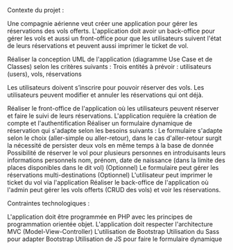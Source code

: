 Contexte du projet : 

Une compagnie aérienne veut créer une application pour gérer les réservations des vols offerts. L'application doit avoir un back-office pour gérer les vols et aussi un front-office pour que les utilisateurs suivent l'état de leurs réservations et peuvent aussi imprimer le ticket de vol.



Réaliser la conception UML de l'application (diagramme Use Case et de Classes) selon les critères suivants :
Trois entités à prévoir : utilisateurs (users), vols, réservations

Les utilisateurs doivent s’inscrire pour pouvoir réserver des vols. Les utilisateurs peuvent modifier et annuler les réservations qui ont déjà.

Réaliser le front-office de l'application où les utilisateurs peuvent réserver et faire le suivi de leurs réservations.
L'application requière la création de compte et l'authentification
Réaliser un formulaire dynamique de réservation qui s'adapte selon les besoins suivants :
Le formulaire s'adapte selon le choix (aller-simple ou aller-retour), dans le cas d'aller-retour surgit la nécessité de persister deux vols en même temps à la base de donnée
Possibilité de réserver le vol pour plusieurs personnes en introduisants leurs informations personnels nom, prénom, date de naissance (dans la limite des places disponibles dans le dit vol)
(Optionnel) Le formulaire peut gérer les réservations multi-destinations
(Optionnel) L'utilisateur peut imprimer le ticket du vol via l'application
Réaliser le back-office de l'application où l'admin peut gérer les vols offerts (CRUD des vols) et voir les réservations.


Contraintes technologiques :

L'application doit être programmée en PHP avec les principes de programmation orientée objet.
L'application doit respecter l'architecture MVC (Model-View-Controller)
L'utilisation de Bootstrap
Utilisation du Sass pour adapter Bootstrap
Utilisation de JS pour faire le formulaire dynamique